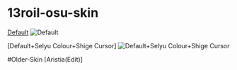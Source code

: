# 13roil-osu-skin

[Default](https://drive.google.com/file/d/1dPxX7Zp0bjyNJ69PSWNmnqn45l5wvs8a/view)
![Default](https://cdn.discordapp.com/attachments/1018833467569619016/1021299612285415424/8.png)

[Default+Selyu Colour+Shige Cursor]
![Default+Selyu Colour+Shige Cursor](https://cdn.discordapp.com/attachments/993150789243637790/1021300569681428481/screenshot084.png)

#Older-Skin
[Aristia(Edit)]
